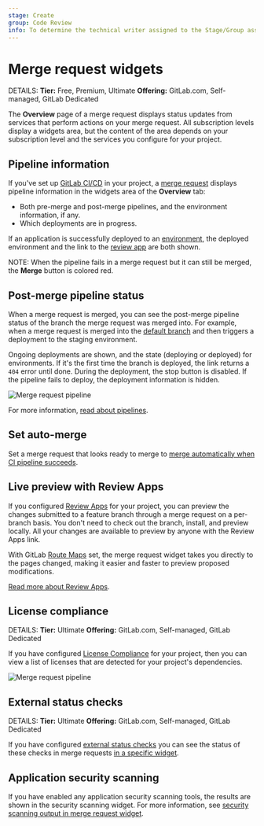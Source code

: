 ```yaml
---
stage: Create
group: Code Review
info: To determine the technical writer assigned to the Stage/Group associated with this page, see https://handbook.gitlab.com/handbook/product/ux/technical-writing/#assignments
---
```


# Merge request widgets

DETAILS:
**Tier:** Free, Premium, Ultimate
**Offering:** GitLab.com, Self-managed, GitLab Dedicated

The **Overview** page of a merge request displays status updates from services
that perform actions on your merge request. All subscription levels display a
widgets area, but the content of the area depends on your subscription level
and the services you configure for your project.

## Pipeline information

If you've set up [GitLab CI/CD](../../../ci/index.md) in your project,
a [merge request](index.md) displays pipeline information in the widgets area
of the **Overview** tab:

- Both pre-merge and post-merge pipelines, and the environment information, if any.
- Which deployments are in progress.

If an application is successfully deployed to an
[environment](../../../ci/environments/index.md), the deployed environment and the link to the
[review app](https://about.gitlab.com/stages-devops-lifecycle/review-apps/) are both shown.

NOTE:
When the pipeline fails in a merge request but it can still be merged,
the **Merge** button is colored red.

## Post-merge pipeline status

When a merge request is merged, you can see the post-merge pipeline status of
the branch the merge request was merged into. For example, when a merge request
is merged into the [default branch](../repository/branches/default.md) and then triggers a deployment to the staging
environment.

Ongoing deployments are shown, and the state (deploying or deployed)
for environments. If it's the first time the branch is deployed, the link
returns a `404` error until done. During the deployment, the stop button is
disabled. If the pipeline fails to deploy, the deployment information is hidden.

![Merge request pipeline](img/post_merge_pipeline_v16_0.png)

For more information, [read about pipelines](../../../ci/pipelines/index.md).

## Set auto-merge

Set a merge request that looks ready to merge to
[merge automatically when CI pipeline succeeds](merge_when_pipeline_succeeds.md).

## Live preview with Review Apps

If you configured [Review Apps](https://about.gitlab.com/stages-devops-lifecycle/review-apps/) for your project,
you can preview the changes submitted to a feature branch through a merge request
on a per-branch basis. You don't need to check out the branch, install, and preview locally.
All your changes are available to preview by anyone with the Review Apps link.

With GitLab [Route Maps](../../../ci/review_apps/index.md#route-maps) set, the
merge request widget takes you directly to the pages changed, making it easier and
faster to preview proposed modifications.

[Read more about Review Apps](../../../ci/review_apps/index.md).

## License compliance

DETAILS:
**Tier:** Ultimate
**Offering:** GitLab.com, Self-managed, GitLab Dedicated

If you have configured [License Compliance](../../compliance/license_scanning_of_cyclonedx_files/index.md) for your project, then you can view a list of licenses that are detected for your project's dependencies.

![Merge request pipeline](img/license_compliance_widget_v15_3.png)

## External status checks

DETAILS:
**Tier:** Ultimate
**Offering:** GitLab.com, Self-managed, GitLab Dedicated

If you have configured [external status checks](status_checks.md) you can
see the status of these checks in merge requests
[in a specific widget](status_checks.md#status-checks-widget).

## Application security scanning

If you have enabled any application security scanning tools, the results are shown in the security
scanning widget. For more information, see
[security scanning output in merge request widget](../../application_security/index.md#merge-request).
